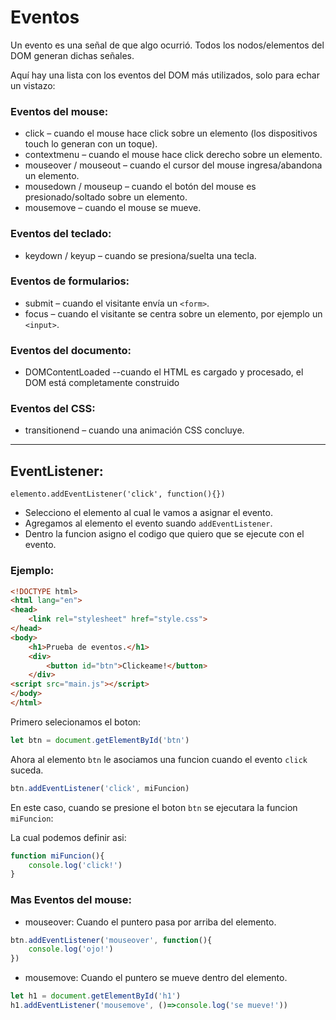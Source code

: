 # Eventos

Un evento es una señal de que algo ocurrió. Todos los nodos/elementos del DOM generan dichas señales.

Aquí hay una lista con los eventos del DOM más utilizados, solo para echar un vistazo:

### Eventos del mouse:

- click – cuando el mouse hace click sobre un elemento (los dispositivos touch lo generan con un toque).
- contextmenu – cuando el mouse hace click derecho sobre un elemento.
- mouseover / mouseout – cuando el cursor del mouse ingresa/abandona un elemento.
- mousedown / mouseup – cuando el botón del mouse es presionado/soltado sobre un elemento.
- mousemove – cuando el mouse se mueve.

### Eventos del teclado:

- keydown / keyup – cuando se presiona/suelta una tecla.

### Eventos de formularios:

- submit – cuando el visitante envía un `<form>`.
- focus – cuando el visitante se centra sobre un elemento, por ejemplo un `<input>`.

### Eventos del documento:

- DOMContentLoaded --cuando el HTML es cargado y procesado, el DOM está completamente construido

### Eventos del CSS:

- transitionend – cuando una animación CSS concluye.

---
## EventListener:

`elemento.addEventListener('click', function(){})`

- Selecciono el elemento al cual le vamos a asignar el evento.
- Agregamos al elemento el evento suando `addEventListener`.
- Dentro la funcion asigno el codigo que quiero que se ejecute con el evento.

### Ejemplo:

```html
<!DOCTYPE html>
<html lang="en">
<head>
    <link rel="stylesheet" href="style.css">
</head>
<body>
    <h1>Prueba de eventos.</h1>
    <div>
        <button id="btn">Clickeame!</button>
    </div>
<script src="main.js"></script>
</body>
</html>
```

Primero selecionamos el boton:

```js
let btn = document.getElementById('btn')
``` 

Ahora al elemento `btn` le asociamos una funcion cuando el evento `click` suceda.

```js
btn.addEventListener('click', miFuncion)
```

En este caso, cuando se presione el boton `btn` se ejecutara la funcion `miFuncion`:

La cual podemos definir asi:

```js
function miFuncion(){
    console.log('click!')
}
```

### Mas Eventos del mouse:

- mouseover: Cuando el puntero pasa por arriba del elemento.

```js
btn.addEventListener('mouseover', function(){
    console.log('ojo!')
})
```

- mousemove: Cuando el puntero se mueve dentro del elemento.

```js
let h1 = document.getElementById('h1')
h1.addEventListener('mousemove', ()=>console.log('se mueve!'))
```
